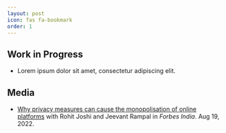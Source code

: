 ```yaml
---
layout: post
icon: fas fa-bookmark
order: 1
---
```


## Work in Progress

- Lorem ipsum dolor sit amet, consectetur adipiscing elit.

## Media

- [Why privacy measures can cause the monopolisation of online platforms](https://www.forbesindia.com/article/iim-ahmedabad/why-privacy-measures-can-cause-the-monopolisation-of-online-platforms/79109/1) with Rohit Joshi and Jeevant Rampal in _Forbes India_. Aug 19, 2022.
